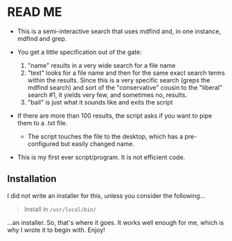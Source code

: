 # READ ME

* This is a semi-interactive search that uses mdfind and, in one instance, mdfind and grep. 

* You get a little specification out of the gate:
	1. "name" results in a very wide search for a file name
	2. "text" looks for a file name and then for the same exact search terms within the results. Since this is a very specific search (greps the mdfind search) and sort of the "conservative" cousin to the "liberal" search #1, it yields very few, and sometimes no, results. 
	3. "bail" is just what it sounds like and exits the script

* If there are more than 100 results, the script asks if you want to pipe them to a .txt file. 
	* The script touches the file to the desktop, which has a pre-configured but easily changed name.  

* This is my first ever script/program. It is not efficient code. 

## Installation ##

I did not write an installer for this, unless you consider the following...
>Install in `/usr/local/bin/` 

...an installer. 
So, that's where it goes. It works well enough for me, which is why I wrote it to begin with. 
Enjoy!


